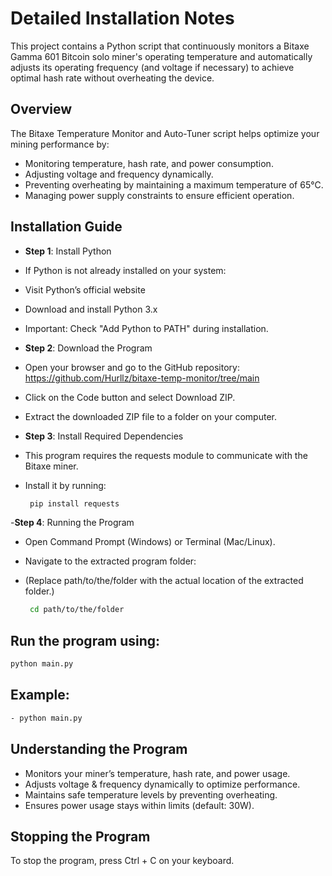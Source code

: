 # Detailed Installation Notes

This project contains a Python script that continuously monitors a Bitaxe Gamma 601 Bitcoin solo miner's operating temperature and automatically adjusts its operating frequency (and voltage if necessary) to achieve optimal hash rate without overheating the device.

## Overview

The Bitaxe Temperature Monitor and Auto-Tuner script helps optimize your mining performance by:

- Monitoring temperature, hash rate, and power consumption.
- Adjusting voltage and frequency dynamically.
- Preventing overheating by maintaining a maximum temperature of 65°C.
- Managing power supply constraints to ensure efficient operation.

## Installation Guide

- **Step 1**: Install Python

- If Python is not already installed on your system:
- Visit Python’s official website
- Download and install Python 3.x
- Important: Check "Add Python to PATH" during installation.

- **Step 2**: Download the Program

- Open your browser and go to the GitHub repository: https://github.com/Hurllz/bitaxe-temp-monitor/tree/main
- Click on the Code button and select Download ZIP.
- Extract the downloaded ZIP file to a folder on your computer.

- **Step 3**: Install Required Dependencies

- This program requires the requests module to communicate with the Bitaxe miner. 
- Install it by running:
	
   ```bash
	pip install requests
   ```
   
-**Step 4**: Running the Program

- Open Command Prompt (Windows) or Terminal (Mac/Linux).
- Navigate to the extracted program folder:
- (Replace path/to/the/folder with the actual location of the extracted folder.)
	
   ```bash
	cd path/to/the/folder
   ```

## Run the program using:

```bash
python main.py
```


## Example:

```bash
- python main.py
```

## Understanding the Program

- Monitors your miner’s temperature, hash rate, and power usage.
- Adjusts voltage & frequency dynamically to optimize performance.
- Maintains safe temperature levels by preventing overheating.
- Ensures power usage stays within limits (default: 30W).

## Stopping the Program

To stop the program, press Ctrl + C on your keyboard.

